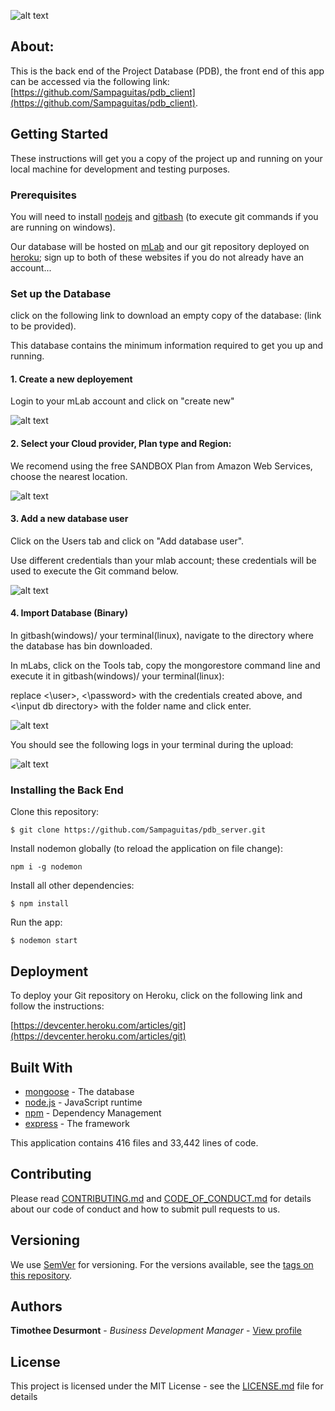 ![alt text](https://vanleeuwenpublic.s3.eu-west-3.amazonaws.com/proposal/pdb.svg "Project Database (PDB)")

## About:

This is the back end of the Project Database (PDB), the front end of this app can be accessed via the following link: [https://github.com/Sampaguitas/pdb_client](https://github.com/Sampaguitas/pdb_client).

## Getting Started

These instructions will get you a copy of the project up and running on your local machine for development and testing purposes.

### Prerequisites

You will need to install [nodejs](https://nodejs.org/en/) and [gitbash](https://git-scm.com/downloads) (to execute git commands if you are running on windows).

Our database will be hosted on [mLab](https://mlab.com/) and our git repository deployed on [heroku](https://dashboard.heroku.com/); sign up to both of these websites if you do not already have an account...

### Set up the Database

click on the following link to download an empty copy of the database: (link to be provided).

This database contains the minimum information required to get you up and running.

#### 1. Create a new deployement

Login to your mLab account and click on "create new"

![alt text](https://vanleeuwenpublic.s3.eu-west-3.amazonaws.com/setup/new+deployement.png "create new deployment")

#### 2. Select your Cloud provider, Plan type and Region:

We recomend using the free SANDBOX Plan from Amazon Web Services, choose the nearest location.

![alt text](https://vanleeuwenpublic.s3.eu-west-3.amazonaws.com/setup/select+could+provider.png "select cloud provider")

#### 3. Add a new database user

Click on the Users tab and click on "Add database user".

Use different credentials than your mlab account; these credentials will be used to execute the Git command below.

![alt text](https://vanleeuwenpublic.s3.eu-west-3.amazonaws.com/setup/add+new+user.png "add new user")

#### 4. Import Database (Binary)

In gitbash(windows)/ your terminal(linux), navigate to the directory where the database has bin downloaded.

In mLabs, click on the Tools tab, copy the mongorestore command line and execute it in gitbash(windows)/ your terminal(linux):

replace <\user>, <\password> with the credentials created above, and <\input db directory> with the folder name and click enter.

![alt text](https://vanleeuwenpublic.s3.eu-west-3.amazonaws.com/setup/mongorestore.png "mongorestore")

You should see the following logs in your terminal during the upload:

![alt text](https://vanleeuwenpublic.s3.eu-west-3.amazonaws.com/setup/mongorestore.png "mongorestore")

### Installing the Back End

Clone this repository:

```
$ git clone https://github.com/Sampaguitas/pdb_server.git
```

Install nodemon globally (to reload the application on file change):

```
npm i -g nodemon
```

Install all other dependencies:

```
$ npm install
```

Run the app:

```
$ nodemon start
```

## Deployment

To deploy your Git repository on Heroku, click on the following link and follow the instructions: 

[https://devcenter.heroku.com/articles/git](https://devcenter.heroku.com/articles/git)

## Built With

* [mongoose](https://mongoosejs.com/) - The database
* [node.js](https://nodejs.org/en/) - JavaScript runtime
* [npm](https://www.npmjs.com) - Dependency Management
* [express](http://expressjs.com/) - The framework

This application contains 416 files and 33,442 lines of code.

## Contributing

Please read [CONTRIBUTING.md](CONTRIBUTING.md) and [CODE_OF_CONDUCT.md](CODE_OF_CONDUCT.md) for details about our code of conduct and how to submit pull requests to us.

## Versioning

We use [SemVer](http://semver.org/) for versioning. For the versions available, see the [tags on this repository](https://github.com/Sampaguitas/pdb_client/tags). 

## Authors

**Timothee Desurmont** - *Business Development Manager* - [View profile](https://www.linkedin.com/in/timothee-desurmont-82243245/)

## License

This project is licensed under the MIT License - see the [LICENSE.md](LICENSE.md) file for details
